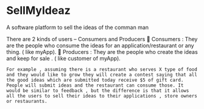 # SellMyIdeaz
A software platform to sell the ideas of the comman man

  There are 2 kinds of users – Consumers and Producers
    	Consumers : They are the people who consume the ideas for an application/restaurant or any thing. ( like myApp).
    	Producers : They are the people who create the ideas and keep for sale . ( like customer of myApp).

    For example , assuming there is a restaurant who serves X type of food and they would like to grow they will create a contest saying that all the good ideas which are submitted today receive $5 of gift card. People will submit ideas and the restaurant can consume those. It would be similar to feedback , but the difference is that it allows all the users to sell their ideas to their applications , store owners or restaurants.

